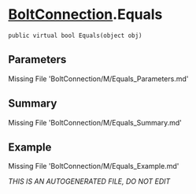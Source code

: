 # [BoltConnection](Types/BoltConnection.md).Equals
`public virtual bool Equals(object obj)`
## Parameters
Missing File 'BoltConnection/M/Equals_Parameters.md'
## Summary
Missing File 'BoltConnection/M/Equals_Summary.md'
## Example
Missing File 'BoltConnection/M/Equals_Example.md'

*THIS IS AN AUTOGENERATED FILE, DO NOT EDIT*
